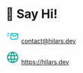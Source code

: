 # 👋 Say Hi!


![Mail Icon](/mail.svg)
<a href="mailto:contact@hilars.dev" target="_blank">
contact@hilars.dev
</a>

![Globe Icon](/globe.svg)
<a href="https://hilars.dev">
https://hilars.dev</a>
